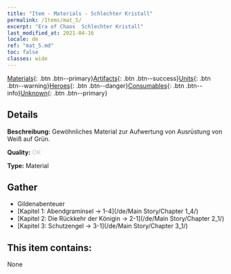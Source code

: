 ```yaml
---
title: "Item - Materials - Schlechter Kristall"
permalink: /Items/mat_5/
excerpt: "Era of Chaos  Schlechter Kristall"
last_modified_at: 2021-04-16
locale: de
ref: "mat_5.md"
toc: false
classes: wide
---
```

 [Materials](/de/Items/){: .btn .btn--primary}[Artifacts](/de/Items/Artifacts/){: .btn .btn--success}[Units](/de/Items/Units/){: .btn .btn--warning}[Heroes](/de/Items/Heroes/){: .btn .btn--danger}[Consumables](/de/Items/Consumables/){: .btn .btn--info}[Unknown](/de/Items/Unknown/){: .btn .btn--primary}

## Details
 **Beschreibung:** Gewöhnliches Material zur Aufwertung von Ausrüstung von Weiß auf Grün.

 **Quality:** <span style="color: #C0C0C0">OK</span>

 **Type:** Material

## Gather

*    Gildenabenteuer 
*    [Kapitel 1: Abendgraminsel -> 1-4](/de/Main Story/Chapter 1_4/) 
*    [Kapitel 2: Die Rückkehr der Königin -> 2-1](/de/Main Story/Chapter 2_1/) 
*    [Kapitel 3: Schutzengel -> 3-1](/de/Main Story/Chapter 3_1/) 

## This item contains:

  None

